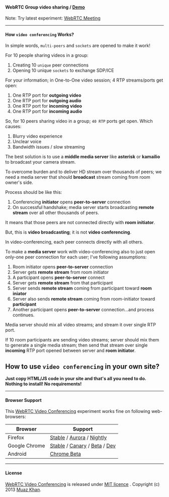 #### WebRTC Group video sharing / [Demo](https://webrtc-experiment.appspot.com/video-conferencing/)

Note: Try latest experiment: [WebRTC Meeting](https://webrtc-experiment.appspot.com/meeting/)

----

#### How `video conferencing` Works?

In simple words, `multi-peers` and `sockets` are opened to make it work!

For 10 people sharing videos in a group:

1. Creating 10 `unique` peer connections
2. Opening 10 unique `sockets` to exchange SDP/ICE

For your information; in One-to-One video session; 4 RTP streams/ports get open:

1. One RTP port for **outgoing video**
2. One RTP port for **outgoing audio**
3. One RTP port for **incoming video**
4. One RTP port for **incoming audio**

So, for 10 peers sharing video in a group; `40 RTP` ports get open. Which causes:

1. Blurry video experience
2. Unclear voice
3. Bandwidth issues / slow streaming

The best solution is to use a **middle media server** like **asterisk** or **kamailio** to broadcast your camera stream. 

To overcome burden and to deliver HD stream over thousands of peers; we need a media server that should **broadcast** stream coming from room owner's side.

Process should be like this:

1. Conferencing **initiator** opens **peer-to-server** connection
2. On successful handshake; media server starts broadcasting **remote stream** over all other thousands of peers.

It means that those peers are not connected directly with **room initiator**.

But, this is **video broadcasting**; it is not **video conferencing**.

In video-conferencing, each peer connects directly with all others.

To make a **media server** work with video-conferencing also to just open only-one peer connection for each user; I've following assumptions:

1. Room initiator opens **peer-to-server** connection
2. Server gets **remote stream** from room initiator
3. A participant opens **peer-to-server** connect
4. Server gets **remote stream** from that participant
5. Server sends **remote stream** coming from participant toward **room iniator**
6. Server also sends **remote stream** coming from room-initiator toward **participant**
7. Another participant opens **peer-to-server** connection...and process continues.

Media server should mix all video streams; and stream it over single RTP port.

If 10 room participants are sending video streams; server should mix them to generate a single media stream; then send that stream over single **incoming** RTP port opened between server and **room initiator**.

## How to use `video conferencing` in your own site?

**Just copy HTML/JS code in your site and that's all you need to do. Nothing to install! No requirements!**

----

#### Browser Support

This [WebRTC Video Conferencing](https://webrtc-experiment.appspot.com/video-conferencing/) experiment works fine on following web-browsers:

| Browser        | Support           |
| ------------- |-------------|
| Firefox | [Stable](http://www.mozilla.org/en-US/firefox/new/) / [Aurora](http://www.mozilla.org/en-US/firefox/aurora/) / [Nightly](http://nightly.mozilla.org/) |
| Google Chrome | [Stable](https://www.google.com/intl/en_uk/chrome/browser/) / [Canary](https://www.google.com/intl/en/chrome/browser/canary.html) / [Beta](https://www.google.com/intl/en/chrome/browser/beta.html) / [Dev](https://www.google.com/intl/en/chrome/browser/index.html?extra=devchannel#eula) |
| Android | [Chrome Beta](https://play.google.com/store/apps/details?id=com.chrome.beta&hl=en) |

----

#### License

[WebRTC Video Conferencing](https://webrtc-experiment.appspot.com/video-conferencing/) is released under [MIT licence](https://webrtc-experiment.appspot.com/licence/) . Copyright (c) 2013 [Muaz Khan](https://plus.google.com/100325991024054712503).
